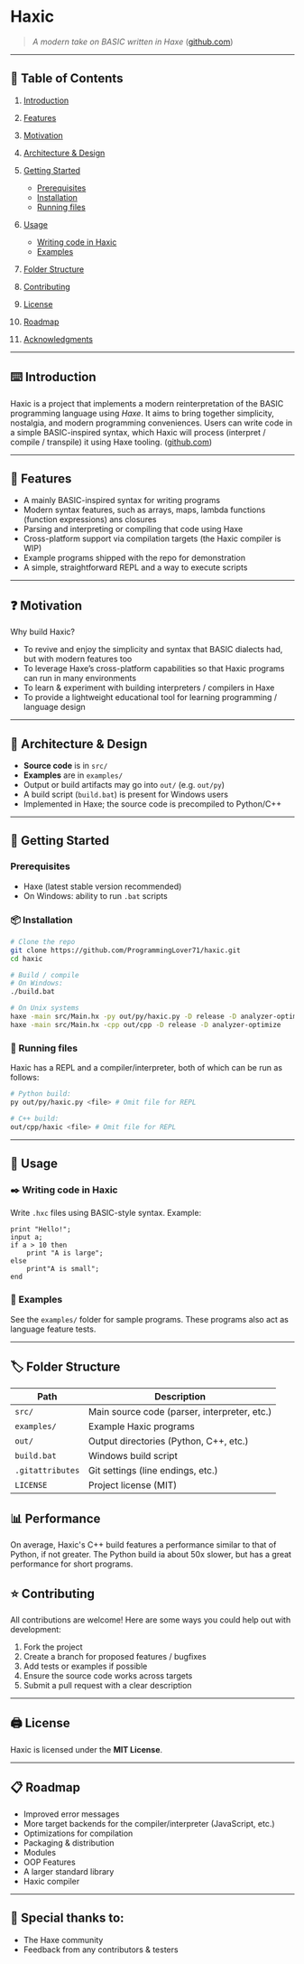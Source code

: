 # Haxic

> *A modern take on BASIC written in Haxe* ([github.com](https://github.com/ProgrammingLover71/haxic))

---

## 📖 Table of Contents

1. [Introduction](#introduction)
2. [Features](#features)
3. [Motivation](#motivation)
4. [Architecture & Design](#architecture--design)
5. [Getting Started](#getting-started)

   * [Prerequisites](#prerequisites)
   * [Installation](#installation)
   * [Running files](#running-files)
6. [Usage](#usage)

   * [Writing code in Haxic](#writing-code-in-haxic)
   * [Examples](#examples)
7. [Folder Structure](#folder-structure)
8. [Contributing](#contributing)
9. [License](#license)
10. [Roadmap](#roadmap)
11. [Acknowledgments](#acknowledgments)

---

## ⌨️ Introduction

Haxic is a project that implements a modern reinterpretation of the BASIC programming language using *Haxe*. It aims to bring together simplicity, nostalgia, and modern programming conveniences. Users can write code in a simple BASIC-inspired syntax, which Haxic will process (interpret / compile / transpile) it using Haxe tooling. ([github.com](https://github.com/ProgrammingLover71/haxic))

---

## 📜 Features

* A mainly BASIC-inspired syntax for writing programs
* Modern syntax features, such as arrays, maps, lambda functions (function expressions) ans closures
* Parsing and interpreting or compiling that code using Haxe
* Cross-platform support via compilation targets (the Haxic compiler is WIP)
* Example programs shipped with the repo for demonstration
* A simple, straightforward REPL and a way to execute scripts

---

## ❓️ Motivation

Why build Haxic?

* To revive and enjoy the simplicity and syntax that BASIC dialects had, but with modern features too
* To leverage Haxe’s cross-platform capabilities so that Haxic programs can run in many environments
* To learn & experiment with building interpreters / compilers in Haxe
* To provide a lightweight educational tool for learning programming / language design

---

## 📕 Architecture & Design

* **Source code** is in `src/`
* **Examples** are in `examples/`
* Output or build artifacts may go into `out/` (e.g. `out/py`)
* A build script (`build.bat`) is present for Windows users
* Implemented in Haxe; the source code is precompiled to Python/C++

---

## 🚀 Getting Started

### Prerequisites

* Haxe (latest stable version recommended)
* On Windows: ability to run `.bat` scripts

### 📦 Installation

```bash
# Clone the repo
git clone https://github.com/ProgrammingLover71/haxic.git
cd haxic

# Build / compile
# On Windows:
./build.bat

# On Unix systems
haxe -main src/Main.hx -py out/py/haxic.py -D release -D analyzer-optimize
haxe -main src/Main.hx -cpp out/cpp -D release -D analyzer-optimize
```

### 💾 Running files

Haxic has a REPL and a compiler/interpreter, both of which can be run as follows:

```bash
# Python build:
py out/py/haxic.py <file> # Omit file for REPL

# C++ build:
out/cpp/haxic <file> # Omit file for REPL
```

---

## 📌 Usage

### ✒️ Writing code in Haxic

Write `.hxc` files using BASIC-style syntax. Example:

```haxic
print "Hello!";
input a;
if a > 10 then
    print "A is large";
else
    print"A is small";
end
```

### 🔬 Examples

See the `examples/` folder for sample programs. These programs also act as language feature tests.

---

## 🏷 Folder Structure

| Path             | Description                                  |
| ---------------- | -------------------------------------------- |
| `src/`           | Main source code (parser, interpreter, etc.) |
| `examples/`      | Example Haxic programs                       |
| `out/`           | Output directories (Python, C++, etc.)       |
| `build.bat`      | Windows build script                         |
| `.gitattributes` | Git settings (line endings, etc.)            |
| `LICENSE`        | Project license (MIT)                        |

## 📊 Performance

On average, Haxic's C++ build features a performance similar to that of Python, if not greater. The Python build ia about 50x slower, but has a great performance for short programs.

## ⭐️ Contributing

All contributions are welcome! Here are some ways you could help out with development:
1. Fork the project
2. Create a branch for proposed features / bugfixes
3. Add tests or examples if possible
4. Ensure the source code works across targets
5. Submit a pull request with a clear description

---

## 🖨 License

Haxic is licensed under the **MIT License**.

---

## 📋 Roadmap

* Improved error messages
* More target backends for the compiler/interpreter (JavaScript, etc.)
* Optimizations for compilation
* Packaging & distribution
* Modules
* OOP Features
* A larger standard library
* Haxic compiler

---

## 🙏 Special thanks to: 

* The Haxe community
* Feedback from any contributors & testers
